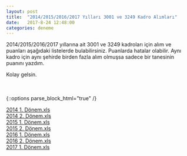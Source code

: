 ```yaml
---
layout: post
title:  "2014/2015/2016/2017 Yılları 3001 ve 3249 Kadro Alımları"
date:   2017-8-24 12:48:00
categories: deneme
---
```



2014/2015/2016/2017 yıllarına ait 3001 ve 3249 kadroları için alım ve puanları aşağıdaki listelerde bulabilirsiniz. Puanlarda hatalar olabilir. Aynı kadro için aynı şehirde birden fazla alım olmuşsa sadece bir tanesinin puanını yazdım.

Kolay gelsin. <br/><br/><br/>

{::options parse_block_html="true" /}

[2014 1. Dönem.xls](http://dosya.co/0id38ai98dkj/2014_1._Dönem.xls.html) <br/>
[2014 2. Dönem.xls](http://dosya.co/lskkwzo7b1zm/2014_2._Dönem.xls.html) <br/>
[2015 1. Dönem.xls](http://dosya.co/l6n264tetvfr/2015_1._Dönem.xls.html) <br/>
[2015 2. Dönem.xls](http://dosya.co/bjfenb51sadk/2015_2._Dönem.xls.htm) <br/>
[2016 1. Dönem.xls](http://dosya.co/wbbxf0bowk0n/2016_1._Dönem.xls.html) <br/>
[2016 2. Dönem.xls](http://dosya.co/w2wvj0e31743/2016_2._Dönem.xls.html) <br/>
[2017 1. Dönem.xls](http://dosya.co/ma92y8oqjiyi/2017_1._Dönem.xls.html) <br/>
